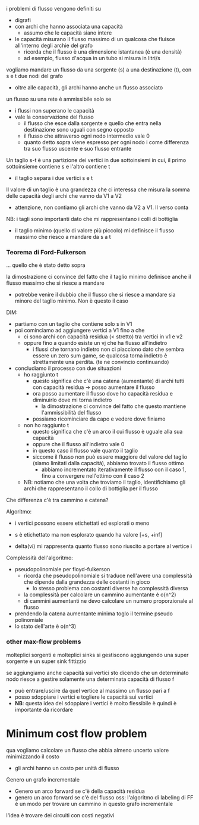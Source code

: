 i problemi di flusso vengono definiti su
- digrafi
- con archi che hanno associata una capacità 
    - assumo che le capacità siano intere
- le capacità misurano il flusso massimo di un qualcosa che fluisce all'interno degli archie del grafo
    - ricorda che il flusso è una dimensione istantanea (è una densità)
    - ad esempio, flusso d'acqua in un tubo si misura in litri/s

vogliamo mandare un flusso da una sorgente (s) a una destinazione (t), con s e t due nodi del grafo
- oltre alle capacità, gli archi hanno anche un flusso associato

un flusso su una rete è ammissibile solo se
- i flussi non superano le capacità
- vale la conservazione del flusso
    - il flusso che esce dalla sorgente e quello che entra nella destinazione sono uguali con segno opposto
    - il flusso che attraverso ogni nodo intermedio vale 0
    - quanto detto sopra viene espresso per ogni nodo i come differenza tra suo flusso uscente e suo flusso entrante

Un taglio s-t è una partizione dei vertici in due sottoinsiemi in cui, il primo sottoinsieme contiene s e l'altro contiene t
- il taglio separa i due vertici s e t

Il valore di un taglio è una grandezza che ci interessa che misura la somma delle capacità degli archi che vanno da V1 a V2
- attenzione, non contiamo gli archi che vanno da V2 a V1. Il verso conta

NB: i tagli sono importanti dato che mi rappresentano i colli di bottiglia
- il taglio minimo (quello di valore più piccolo) mi definisce il flusso massimo che riesco a mandare da s a t

### Teorema di Ford-Fulkerson
... quello che è stato detto sopra

la dimostrazione ci convince del fatto che il taglio minimo definisce anche il flusso massimo che si riesce a mandare
- potrebbe venire il dubbio che il flusso che si riesce a mandare sia minore del taglio minimo. Non è questo il caso

DIM:
- partiamo con un taglio che contiene solo s in V1
- poi cominciamo ad aggiungere vertici a V1 fino a che 
    - ci sono archi con capacità residua (< stretto) tra vertici in v1 e v2
    - oppure fino a quando esiste un vj che ha flusso all'indietro
        - i flussi che tornano indietro non ci piacciono dato che sembra essere un zero sum game, se qualcosa torna indietro è strettamente una perdita. (te ne convincio continuando)
- concludiamo il processo con due situazioni
    - ho raggiunto t
        - questo significa che c'è una catena (aumentante) di archi tutti con capacità residua -> posso aumentare il flusso
        - ora posso aumentare il flusso dove ho capacità residua e diminuirlo dove mi torna indietro
            - la dimostrazione ci convince del fatto che questo mantiene l'ammissibilità del flusso
        - possiamo ricominciare da capo e vedere dove finiamo
    - non ho raggiunto t
        - questo significa che c'è un arco il cui flusso è uguale alla sua capacità
        - oppure che il flusso all'indietro vale 0 
        - in questo caso il flusso vale quanto il taglio
        - siccome il flusso non può essere maggiore del valore del taglio (siamo limitati dalla capacità), abbiamo trovato il flusso ottimo
            - abbiamo incrementato iterativamente il flusso con il caso 1, fino a convergere nell'ottimo con il caso 2
    - NB: notiamo che una volta che troviamo il taglio, identifichiamo gli archi che rappresentano il collo di bottiglia per il flusso

Che differenza c'è tra cammino e catena?

Algoritmo:
- i vertici possono essere etichettati ed esplorati o meno

- s è etichettato ma non esplorato quando ha valore \[+s, +inf\]
- delta(vi) mi rappresenta quanto flusso sono riuscito a portare al vertice i

Complessità dell'algoritmo:
- pseudopolinomiale per floyd-fulkerson
    - ricorda che pseudopolinomiale si traduce nell'avere una complessità che dipende dalla grandezza delle costanti in gioco
        - lo stesso problema con costanti diverse ha complessità diversa
    - la complessità per calcolare un cammino aumentante è o(n^2)
    - di cammini aumentanti ne devo calcolare un numero proporzionale al flusso
- prendendo la catena aumentante minima toglo il termine pseudo polinomiale
- lo stato dell'arte è o(n^3)


### other max-flow problems

molteplici sorgenti e molteplici sinks si gestiscono aggiungendo una super sorgente e un super sink fittizzio


se aggiungiamo anche capacità sui vertici sto dicendo che un determinato nodo riesce a gestire solamente una determinata capacità di flusso f
- può entrare/uscire da quel vertice al massimo un flusso pari a f
- posso sdoppiare i vertici e togliere le capacità sui vertici
- **NB**: questa idea del sdoppiare i vertici è molto flessibile è quindi è importante da ricordare





# Minimum cost flow problem
qua vogliamo calcolare un flusso che abbia almeno uncerto valore minimizzando il costo
- gli archi hanno un costo per unità di flusso

Genero un grafo incrementale
- Genero un arco forward se c'è della capacità residua
- genero un arco forward se c'è del flusso
oss: l'algoritmo di labeling di FF è un modo per trovare un cammino in questo grafo incrementale

l'idea è trovare dei circuiti con costi negativi

















